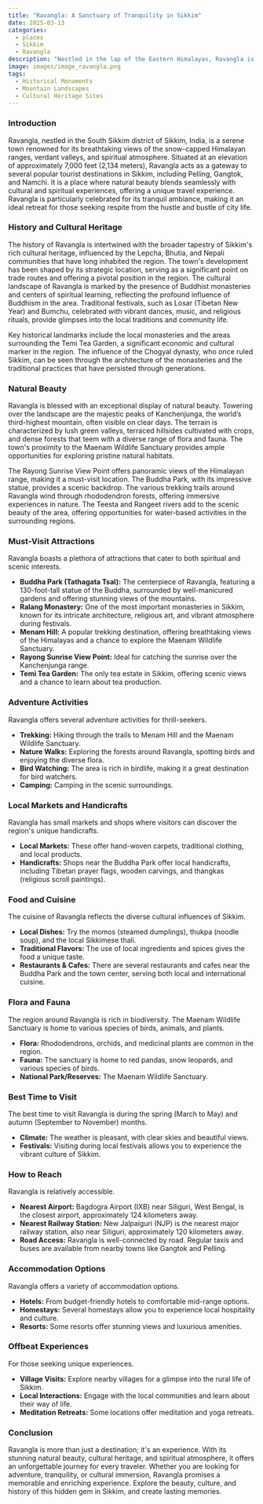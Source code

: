 ```yaml
---
title: "Ravangla: A Sanctuary of Tranquility in Sikkim"
date: 2025-03-13
categories:
  - places
  - Sikkim
  - Ravangla
description: "Nestled in the lap of the Eastern Himalayas, Ravangla is a serene hill station in Sikkim known for its lush greenery, vibrant flower meadows, and breathtaking views of Mount Kanchenjunga. This picturesque destination offers a perfect blend of natural beauty and cultural heritage, making it a must-visit for nature enthusiasts and adventure seekers alike."
image: images/image_ravangla.png
tags: 
  - Historical Monuments
  - Mountain Landscapes
  - Cultural Heritage Sites
---
```



### **Introduction**

Ravangla, nestled in the South Sikkim district of Sikkim, India, is a serene town renowned for its breathtaking views of the snow-capped Himalayan ranges, verdant valleys, and spiritual atmosphere. Situated at an elevation of approximately 7,000 feet (2,134 meters), Ravangla acts as a gateway to several popular tourist destinations in Sikkim, including Pelling, Gangtok, and Namchi. It is a place where natural beauty blends seamlessly with cultural and spiritual experiences, offering a unique travel experience. Ravangla is particularly celebrated for its tranquil ambiance, making it an ideal retreat for those seeking respite from the hustle and bustle of city life.

### **History and Cultural Heritage**

The history of Ravangla is intertwined with the broader tapestry of Sikkim's rich cultural heritage, influenced by the Lepcha, Bhutia, and Nepali communities that have long inhabited the region. The town's development has been shaped by its strategic location, serving as a significant point on trade routes and offering a pivotal position in the region. The cultural landscape of Ravangla is marked by the presence of Buddhist monasteries and centers of spiritual learning, reflecting the profound influence of Buddhism in the area. Traditional festivals, such as Losar (Tibetan New Year) and Bumchu, celebrated with vibrant dances, music, and religious rituals, provide glimpses into the local traditions and community life.

Key historical landmarks include the local monasteries and the areas surrounding the Temi Tea Garden, a significant economic and cultural marker in the region. The influence of the Chogyal dynasty, who once ruled Sikkim, can be seen through the architecture of the monasteries and the traditional practices that have persisted through generations.

###  **Natural Beauty**

Ravangla is blessed with an exceptional display of natural beauty. Towering over the landscape are the majestic peaks of Kanchenjunga, the world’s third-highest mountain, often visible on clear days. The terrain is characterized by lush green valleys, terraced hillsides cultivated with crops, and dense forests that teem with a diverse range of flora and fauna. The town's proximity to the Maenam Wildlife Sanctuary provides ample opportunities for exploring pristine natural habitats.



The Rayong Sunrise View Point offers panoramic views of the Himalayan range, making it a must-visit location. The Buddha Park, with its impressive statue, provides a scenic backdrop. The various trekking trails around Ravangla wind through rhododendron forests, offering immersive experiences in nature. The Teesta and Rangeet rivers add to the scenic beauty of the area, offering opportunities for water-based activities in the surrounding regions.

### **Must-Visit Attractions**

Ravangla boasts a plethora of attractions that cater to both spiritual and scenic interests.

*   **Buddha Park (Tathagata Tsal):** The centerpiece of Ravangla, featuring a 130-foot-tall statue of the Buddha, surrounded by well-manicured gardens and offering stunning views of the mountains. 
*   **Ralang Monastery:** One of the most important monasteries in Sikkim, known for its intricate architecture, religious art, and vibrant atmosphere during festivals. 
*   **Menam Hill:** A popular trekking destination, offering breathtaking views of the Himalayas and a chance to explore the Maenam Wildlife Sanctuary. 
*   **Rayong Sunrise View Point:** Ideal for catching the sunrise over the Kanchenjunga range.
*   **Temi Tea Garden:** The only tea estate in Sikkim, offering scenic views and a chance to learn about tea production. 

### **Adventure Activities**

Ravangla offers several adventure activities for thrill-seekers.

*   **Trekking:** Hiking through the trails to Menam Hill and the Maenam Wildlife Sanctuary.
*   **Nature Walks:** Exploring the forests around Ravangla, spotting birds and enjoying the diverse flora.
*   **Bird Watching:** The area is rich in birdlife, making it a great destination for bird watchers.
*   **Camping:** Camping in the scenic surroundings.

### **Local Markets and Handicrafts**

Ravangla has small markets and shops where visitors can discover the region's unique handicrafts.

*   **Local Markets:** These offer hand-woven carpets, traditional clothing, and local products.
*   **Handicrafts:** Shops near the Buddha Park offer local handicrafts, including Tibetan prayer flags, wooden carvings, and thangkas (religious scroll paintings).

### **Food and Cuisine**

The cuisine of Ravangla reflects the diverse cultural influences of Sikkim.

*   **Local Dishes:** Try the momos (steamed dumplings), thukpa (noodle soup), and the local Sikkimese thali.
*   **Traditional Flavors:** The use of local ingredients and spices gives the food a unique taste.
*   **Restaurants & Cafes:** There are several restaurants and cafes near the Buddha Park and the town center, serving both local and international cuisine.

### **Flora and Fauna**

The region around Ravangla is rich in biodiversity. The Maenam Wildlife Sanctuary is home to various species of birds, animals, and plants.

*   **Flora:** Rhododendrons, orchids, and medicinal plants are common in the region.
*   **Fauna:** The sanctuary is home to red pandas, snow leopards, and various species of birds.
*   **National Park/Reserves:** The Maenam Wildlife Sanctuary.

### **Best Time to Visit**

The best time to visit Ravangla is during the spring (March to May) and autumn (September to November) months.

*   **Climate:** The weather is pleasant, with clear skies and beautiful views.
*   **Festivals:** Visiting during local festivals allows you to experience the vibrant culture of Sikkim.

### **How to Reach**

Ravangla is relatively accessible.

*   **Nearest Airport:** Bagdogra Airport (IXB) near Siliguri, West Bengal, is the closest airport, approximately 124 kilometers away.
*   **Nearest Railway Station:** New Jalpaiguri (NJP) is the nearest major railway station, also near Siliguri, approximately 120 kilometers away.
*   **Road Access:** Ravangla is well-connected by road. Regular taxis and buses are available from nearby towns like Gangtok and Pelling.

### **Accommodation Options**

Ravangla offers a variety of accommodation options.

*   **Hotels:** From budget-friendly hotels to comfortable mid-range options.
*   **Homestays:** Several homestays allow you to experience local hospitality and culture.
*   **Resorts:** Some resorts offer stunning views and luxurious amenities.

### **Offbeat Experiences**

For those seeking unique experiences.

*   **Village Visits:** Explore nearby villages for a glimpse into the rural life of Sikkim.
*   **Local Interactions:** Engage with the local communities and learn about their way of life.
*   **Meditation Retreats:** Some locations offer meditation and yoga retreats.

### **Conclusion**

Ravangla is more than just a destination; it's an experience. With its stunning natural beauty, cultural heritage, and spiritual atmosphere, it offers an unforgettable journey for every traveler. Whether you are looking for adventure, tranquility, or cultural immersion, Ravangla promises a memorable and enriching experience. Explore the beauty, culture, and history of this hidden gem in Sikkim, and create lasting memories.


